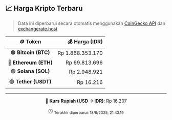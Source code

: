 

<!-- HARGA_KRIPTO -->
## 📈 Harga Kripto Terbaru

> Data ini diperbarui secara otomatis menggunakan [CoinGecko API](https://www.coingecko.com/) dan [exchangerate.host](https://exchangerate.host/)

<div align="center">

| 🪙 Token | 💰 Harga (IDR) |
|:------:|---------------:|
| 🟠 **Bitcoin (BTC)**   | Rp 1.868.353.170 |
| 🔵 **Ethereum (ETH)**  | Rp 69.813.696 |
| 🟣 **Solana (SOL)**    | Rp 2.948.921 |
| 🟢 **Tether (USDT)**   | Rp 16.216 |

---

💱 **Kurs Rupiah (USD → IDR)**: Rp 16.207

🕒 <sub>Terakhir diperbarui: 18/8/2025, 21.43.19</sub>

</div>
<!-- /HARGA_KRIPTO -->